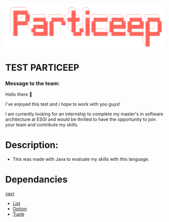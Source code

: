 
![alt text](https://github.com/eduardevs/Test-Java-Scala/blob/main/particeep-logo-custom.png?raw=true)

# TEST PARTICEEP

### Message to the team:

Hello there 👋

I've enjoyed this test and i hope to work with you guys!

I am currently looking for an internship to complete my master's in software architecture at ESGI and would be thrilled to have the opportunity to join your team and contribute my skills.
 
# Description:

- This was made with Java to evaluate my skills with this language.

# Dependancies

[vavr](https://www.vavr.io/)

* [List](https://docs.vavr.io/#_list)
* [Option](https://docs.vavr.io/#_option)
* [Tuple](https://docs.vavr.io/#_tuples)
